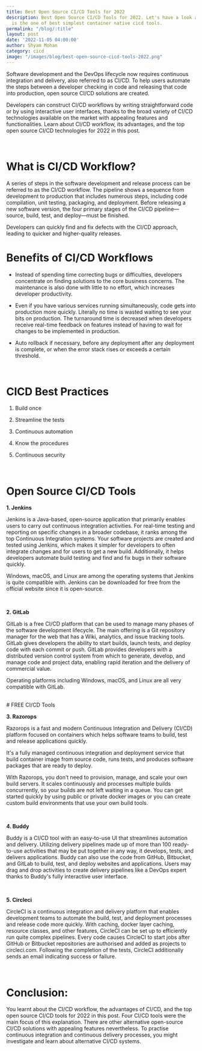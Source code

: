 ```yaml
---
title: Best Open Source CI/CD Tools for 2022
description: Best Open Source CI/CD Tools for 2022. Let's have a look at it. Razorops
  is the one of best simplest container native cicd tools.
permalink: "/blog/:title"
layout: post
date: '2022-11-05 04:00:00'
author: Shyam Mohan
category: cicd
image: "/images/blog/best-open-source-cicd-tools-2022.png"
---
```


Software development and the DevOps lifecycle now requires continuous integration and delivery, also referred to as CI/CD. To help users automate the steps between a developer checking in code and releasing that code into production, open source CI/CD solutions are created.

Developers can construct CI/CD workflows by writing straightforward code or by using interactive user interfaces, thanks to the broad variety of CI/CD technologies available on the market with appealing features and functionalities. Learn about CI/CD workflow, its advantages, and the top open source CI/CD technologies for 2022 in this post.

<br>

# What is CI/CD Workflow?
A series of steps in the software development and release process can be referred to as the CI/CD workflow. The pipeline shows a sequence from development to production that includes numerous steps, including code compilation, unit testing, packaging, and deployment. Before releasing a new software version, the four primary stages of the CI/CD pipeline—source, build, test, and deploy—must be finished.

Developers can quickly find and fix defects with the CI/CD approach, leading to quicker and higher-quality releases.

# Benefits of CI/CD Workflows

* Instead of spending time correcting bugs or difficulties, developers concentrate on finding solutions to the core business concerns. The maintenance is also done with little to no effort, which increases developer productivity.

* Even if you have various services running simultaneously, code gets into production more quickly. Literally no time is wasted waiting to see your bits on production. The turnaround time is decreased when developers receive real-time feedback on features instead of having to wait for changes to be implemented in production.

* Auto rollback if necessary, before any deployment after any deployment is complete, or when the error stack rises or exceeds a certain threshold.

<br>

# CICD Best Practices

1. Build once 
 
2. Streamline the tests
 
3. Continuous automation
 
4. Know the procedures

5. Continuous security


<br>

# Open Source CI/CD Tools

**1. Jenkins**  

Jenkins is a Java-based, open-source application that primarily enables users to carry out continuous integration activities. For real-time testing and reporting on specific changes in a broader codebase, it ranks among the top Continuous Integration systems. Your software projects are created and tested using Jenkins, which makes it simpler for developers to often integrate changes and for users to get a new build. Additionally, it helps developers automate build testing and find and fix bugs in their software quickly.

Windows, macOS, and Linux are among the operating systems that Jenkins is quite compatible with. Jenkins can be downloaded for free from the official website since it is open-source.

<br>

**2. GitLab**  

GitLab is a free CI/CD platform that can be used to manage many phases of the software development lifecycle. The main offering is a Git repository manager for the web that has a Wiki, analytics, and issue tracking tools. GitLab gives developers the ability to start builds, launch tests, and deploy code with each commit or push. GitLab provides developers with a distributed version control system from which to generate, develop, and manage code and project data, enabling rapid iteration and the delivery of commercial value.

Operating platforms including Windows, macOS, and Linux are all very compatible with GitLab.

<br>
# FREE CI/CD Tools
<br>

**3. Razorops**  

Razorops is a fast and modern Continuous Integration and Delivery (CI/CD) platform focused on containers which helps software teams to build, test and release applications quickly.

It's a fully managed continuous integration and deployment service that build container image from source code, runs tests, and produces software packages that are ready to deploy.

With Razorops, you don’t need to provision, manage, and scale your own build servers. It scales continuously and processes multiple builds concurrently, so your builds are not left waiting in a queue. You can get started quickly by using public or private docker images or you can create custom build environments that use your own build tools.

<br>

**4. Buddy**  

Buddy is a CI/CD tool with an easy-to-use UI that streamlines automation and delivery. Utilizing delivery pipelines made up of more than 100 ready-to-use activities that may be put together in any way, it develops, tests, and delivers applications. Buddy can also use the code from GitHub, Bitbucket, and GitLab to build, test, and deploy websites and applications. Users may drag and drop activities to create delivery pipelines like a DevOps expert thanks to Buddy's fully interactive user interface.

<br>

**5. Circleci**  

CircleCI is a continuous integration and delivery platform that enables development teams to automate the build, test, and deployment processes and release code more quickly. With caching, docker layer caching, resource classes, and other features, CircleCI can be set up to efficiently run quite complex pipelines. Every code causes CircleCI to start jobs after GitHub or Bitbucket repositories are authorised and added as projects to circleci.com. Following the completion of the tests, CircleCI additionally sends an email indicating success or failure.

<br>

# Conclusion:
You learnt about the CI/CD workflow, the advantages of CI/CD, and the top open source CI/CD tools for 2022 in this post. Four CI/CD tools were the main focus of this explanation. There are other alternative open-source CI/CD solutions with appealing features nevertheless. To practise continuous integration and continuous delivery processes, you might investigate and learn about alternative CI/CD systems.

